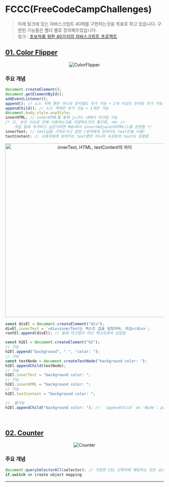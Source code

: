 # FCCC(FreeCodeCampChallenges)

> 아래 링크에 있는 자바스크립트 40제를 구현하는것을 목표로 하고 있습니다.
> 구현된 기능들은 폴더 별로 정의해두었습니다. <br />
> 링크 : [초보자를 위한 40가지의 자바스크립트 프로젝트](https://www.freecodecamp.org/korean/news/javascript-projects-for-beginners)

## [01. Color Flipper](https://github.com/dotory0829/FCCC/tree/main/01.colorFlipper)

<div align="center">

![ColorFlipper](https://github.com/dotory0829/FCCC/assets/118456013/b819ab0a-807f-4945-820d-62d04dea926a)

</div>

### 주요 개념

```javascript
document.createElement();
document.getElementById();
addEventListener();
append(); // 노드 객체 뿐만 아니라 문자열도 추가 가능 + 2개 이상도 인자로 추가 가능
appendChild(); // 노드 객체만 추가 가능 + 1개만 가능
document.body.style.anyStyle;
innerHTML; // innerHTML를 통해 js코드 내에서 마크업 가능
/* 단, 보안 이슈로 인해 사용하는것을 지양하는것이 좋으며, <br />
    직접 돔에 추가하고 싶은거라면 Mdn에서 insertAdjacentHTML()를 권장함 */
innerText; // text값을 가져오거나 설정 (유저에게 보여지는 text만을 다룸)
textContent; // 사용자에게 보여지는 text뿐만 아니라 속성등의 text도 포함함
```

<div align='center'>

<img width="553" alt="innerText, HTML, textContent의 차이" src="https://github.com/dotory0829/FCCC/assets/118456013/fe0cfabd-3c99-4b8b-aa94-3b02dea362b8">
</div>

```javascript
const divEl = document.createElement("div");
divEl.innerText = `<div>innerText는 텍스트 값을 설정하며, 취급</div>`;
rootEl.append(divEl); // 돔에 마크업이 아닌 텍스트로써 삽입됨
```

```javascript
const h2El = document.createElement("h2");
// 가능
h2El.append("background", " ", "color: ");
// 가능
const textNode = document.createTextNode("background color: ");
h2El.appendChild(textNode);
// 가능
h2El.innerText = "background color: ";
// 가능
h2El.innerHTML = "background color: ";
// 가능
h2El.textContent = "background color: ";

//  불가능
h2El.appendChild("background color: "); //  'appendChild' on 'Node': parameter 1 is not of type 'Node'.
```

<br />

## [02. Counter](https://github.com/dotory0829/FCCC/tree/main/02.Counter)

<div align="center">

![Counter](https://github.com/dotory0829/FCCC/assets/118456013/4cf1c10b-827d-47b2-a26b-538bb40ee70b)

</div>

### 주요 개념

```javascript
document.querySelectorAll(selector); // 지정한 CSS 선택자에 해당하는 모든 요소를 NodeList 객체의 목록으로 반환
if,switch => create object mapping
```

---
